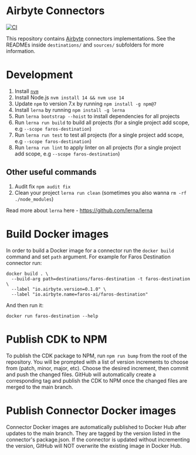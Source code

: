 # Airbyte Connectors

[![CI](https://github.com/faros-ai/airbyte-connectors/actions/workflows/ci.yml/badge.svg)](https://github.com/faros-ai/airbyte-connectors/actions/workflows/ci.yml)

This repository contains [Airbyte](https://airbyte.io/) connectors implementations. See the READMEs inside `destinations/` and `sources/` subfolders for more information.

# Development

1. Install [`nvm`](https://github.com/nvm-sh/nvm#installing-and-updating)
2. Install Node.js `nvm install 14 && nvm use 14`
3. Update `npm` to version 7.x by running `npm install -g npm@7`
4. Install `lerna` by running `npm install -g lerna`
5. Run `lerna bootstrap --hoist` to install dependencies for all projects
6. Run `lerna run build` to build all projects (for a single project add scope, e.g `--scope faros-destination`)
7. Run `lerna run test` to test all projects (for a single project add scope, e.g `--scope faros-destination`)
8. Run `lerna run lint` to apply linter on all projects (for a single project add scope, e.g `--scope faros-destination`)

## Other useful commands

1. Audit fix `npm audit fix`
2. Clean your project `lerna run clean` (sometimes you also wanna `rm -rf ./node_modules`)

Read more about `lerna` here - https://github.com/lerna/lerna

# Build Docker images

In order to build a Docker image for a connector run the `docker build` command and set `path` argument.
For example for Faros Destination connector run:

```shell
docker build . \
  --build-arg path=destinations/faros-destination -t faros-destination \
  --label "io.airbyte.version=0.1.0" \
  --label "io.airbyte.name=faros-ai/faros-destination"
```

And then run it:
```shell
docker run faros-destination --help
```

# Publish CDK to NPM

To publish the CDK package to NPM, run `npm run bump` from the root of the
repository. You will be prompted with a list of version increments to choose
from (patch, minor, major, etc). Choose the desired increment, then commit and
push the changed files. GitHub will automatically create a corresponding tag and
publish the CDK to NPM once the changed files are merged to the main branch.

# Publish Connector Docker images

Connector Docker images are automatically published to Docker Hub after updates
to the main branch. They are tagged by the version listed in the connector's
package.json. If the connector is updated without incrementing the version,
GitHub will NOT overwrite the existing image in Docker Hub.
